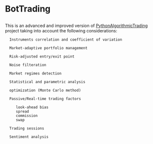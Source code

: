 # BotTrading
##
This is an advanced and improved version of [PythonAlgorithmicTrading](https://github.com/Nima-Khodabandelou/PythonAlgorithmicTrading)  project taking into account the following considerations:
      
      Instruments correlation and coefficient of variation
      
      Market-adaptive portfolio management 
      
      Risk-adjusted entry/exit point
      
      Noise filteration
      
      Market regimes detection
      
      Statistical and parametric analysis      
      
      optimization (Monte Carlo method)      
      
      Passive/Real-time trading factors
      
         look-ahead bias
         spread
         commission
         swap
      
      Trading sessions
      
      Sentiment analysis      

      
      
      
      
      
      
      
      
      
      
